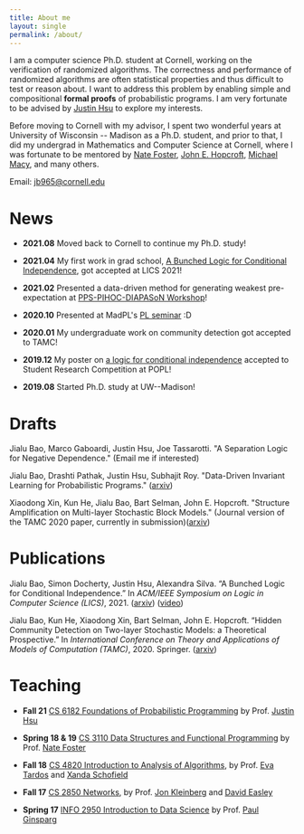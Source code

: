 ```yaml
---
title: About me
layout: single
permalink: /about/
---
```


I am a computer science Ph.D. student at Cornell, working on the verification of randomized algorithms. The correctness and performance of randomized algorithms are often statistical properties and thus difficult to test or reason about. I want to address this problem by enabling simple and compositional **formal proofs** of probabilistic programs. I am very fortunate to be advised by [Justin Hsu](https://justinh.su/) to explore my interests. 

Before moving to Cornell with my advisor, I spent two wonderful years at University of Wisconsin -- Madison as a Ph.D. student, 
and prior to that, I did my undergrad in Mathematics and Computer Science at Cornell, where I was fortunate to be mentored by [Nate Foster](https://www.cs.cornell.edu/~jnfoster/), [John E. Hopcroft](https://www.cs.cornell.edu/jeh/), [Michael Macy](https://sites.google.com/site/michaelmacy14/home), and many others. 

Email: jb965@cornell.edu


News
============
+ **2021.08** Moved back to Cornell to continue my Ph.D. study!

+ **2021.04** My first work in grad school, [A Bunched Logic for Conditional Independence](https://arxiv.org/abs/2008.09231), got accepted at LICS 2021!

+ **2021.02** Presented a data-driven method for generating weakest pre-expectation at [PPS-PIHOC-DIAPASoN Workshop](https://www.irif.fr/pps-pihoc-diapason2021)!

+ **2020.10** Presented at MadPL's [PL seminar](https://madpl.cs.wisc.edu/pl-seminar/) :D

+ **2020.01** My undergraduate work on community detection got accepted to TAMC!

+ **2019.12** My poster on [a logic for conditional independence](https://popl20.sigplan.org/details/POPL-2020-Student-Research-Competition/21/A-logic-for-verifying-conditional-independence) accepted to Student Research Competition at POPL!

+ **2019.08** Started Ph.D. study at UW--Madison!


Drafts
===========
Jialu Bao, Marco Gaboardi, Justin Hsu, Joe Tassarotti. "A Separation Logic for Negative Dependence."
(Email me if interested)

Jialu Bao, Drashti Pathak, Justin Hsu, Subhajit Roy. "Data-Driven Invariant Learning for Probabilistic Programs." 
([arxiv](https://arxiv.org/abs/2106.05421))

Xiaodong Xin, Kun He, Jialu Bao, Bart Selman, John E. Hopcroft. "Structure Amplification on Multi-layer Stochastic Block Models."
(Journal version of the TAMC 2020 paper, currently in submission)([arxiv](https://arxiv.org/abs/2108.00127))

Publications
============
Jialu Bao, Simon Docherty, Justin Hsu, Alexandra Silva.  “A Bunched Logic for Conditional Independence.” 
In *ACM/IEEE Symposium on Logic in Computer Science (LICS)*, 2021.
([arxiv](https://arxiv.org/abs/2008.09231)) 
([video](https://www.youtube.com/watch?v=VKb96bi3EhM))

Jialu Bao, Kun He, Xiaodong Xin, Bart Selman, John E. Hopcroft. 
“Hidden Community Detection on Two-layer Stochastic Models: a
Theoretical Prospective.” In *International Conference on Theory and
Applications of Models of Computation (TAMC)*, 2020. Springer.
([arxiv](https://arxiv.org/abs/2001.05919))


Teaching
============
+ **Fall 21** [CS 6182 Foundations of Probabilistic Programming](https://www.cs.cornell.edu/courses/cs6182/2021fa/) by Prof. [Justin Hsu](https://justinh.su/)

+ **Spring 18 & 19** [CS 3110 Data Structures and Functional Programming](https://www.cs.cornell.edu/courses/cs3110/2019sp/) by Prof. [Nate Foster](https://www.cs.cornell.edu/~jnfoster/)
+ **Fall 18** [CS 4820 Introduction to Analysis of Algorithms](https://www.cs.cornell.edu/courses/cs4820/2018fa/), by Prof. [Eva Tardos](https://www.cs.cornell.edu/~eva/) and [Xanda Schofield](https://www.cs.hmc.edu/~xanda/#/)

+ **Fall 17** [CS 2850 Networks](https://courses.cit.cornell.edu/info2040_2017fa/), by Prof. [Jon Kleinberg](https://www.cs.cornell.edu/home/kleinber/) and [David Easley](https://easley.economics.cornell.edu/) 

+ **Spring 17** [INFO 2950 Introduction to Data Science](https://courses.cit.cornell.edu/info2950_2017sp/) by Prof. [Paul Ginsparg](https://physics.cornell.edu/paul-ginsparg)

